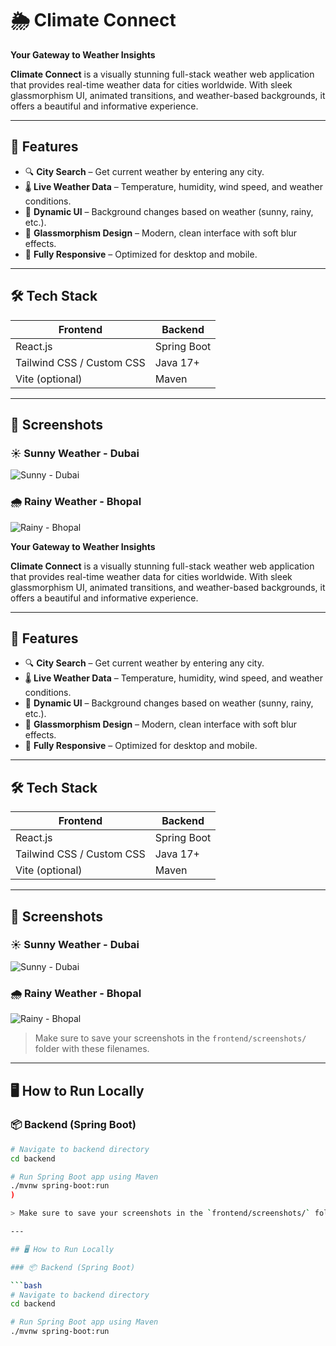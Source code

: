 # 🌦️ Climate Connect

**Your Gateway to Weather Insights**

**Climate Connect** is a visually stunning full-stack weather web application that provides real-time weather data for cities worldwide. With sleek glassmorphism UI, animated transitions, and weather-based backgrounds, it offers a beautiful and informative experience.

---

## 🚀 Features

- 🔍 **City Search** – Get current weather by entering any city.
- 🌡️ **Live Weather Data** – Temperature, humidity, wind speed, and weather conditions.
- 🎨 **Dynamic UI** – Background changes based on weather (sunny, rainy, etc.).
- 💎 **Glassmorphism Design** – Modern, clean interface with soft blur effects.
- 📱 **Fully Responsive** – Optimized for desktop and mobile.

---

## 🛠️ Tech Stack

| Frontend        | Backend         |
|----------------|-----------------|
| React.js        | Spring Boot     |
| Tailwind CSS / Custom CSS | Java 17+        |
| Vite (optional) | Maven           |

---

## 📸 Screenshots

### ☀️ Sunny Weather - Dubai
![Sunny - Dubai](https://github.com/user-attachments/assets/e298c750-6733-4a85-990c-7245f369f3e1)


### 🌧️ Rainy Weather - Bhopal
![Rainy - Bhopal](https://github.com/user-attachments/assets/c69dab9f-a3f0-47a0-8d8c-abd30b473d4f)



**Your Gateway to Weather Insights**

**Climate Connect** is a visually stunning full-stack weather web application that provides real-time weather data for cities worldwide. With sleek glassmorphism UI, animated transitions, and weather-based backgrounds, it offers a beautiful and informative experience.

---

## 🚀 Features

- 🔍 **City Search** – Get current weather by entering any city.
- 🌡️ **Live Weather Data** – Temperature, humidity, wind speed, and weather conditions.
- 🎨 **Dynamic UI** – Background changes based on weather (sunny, rainy, etc.).
- 💎 **Glassmorphism Design** – Modern, clean interface with soft blur effects.
- 📱 **Fully Responsive** – Optimized for desktop and mobile.

---

## 🛠️ Tech Stack

| Frontend        | Backend         |
|----------------|-----------------|
| React.js        | Spring Boot     |
| Tailwind CSS / Custom CSS | Java 17+        |
| Vite (optional) | Maven           |

---

## 📸 Screenshots

### ☀️ Sunny Weather - Dubai
![Sunny - Dubai](![image](https://github.com/user-attachments/assets/c6882894-4395-451e-bc38-8334aeb7a73f)
)

### 🌧️ Rainy Weather - Bhopal
![Rainy - Bhopal](![image](https://github.com/user-attachments/assets/9d586444-0ec2-4a6e-b25b-c98c43950e72)
)

> Make sure to save your screenshots in the `frontend/screenshots/` folder with these filenames.

---

## 🖥️ How to Run Locally

### 📦 Backend (Spring Boot)

```bash
# Navigate to backend directory
cd backend

# Run Spring Boot app using Maven
./mvnw spring-boot:run
)

> Make sure to save your screenshots in the `frontend/screenshots/` folder with these filenames.

---

## 🖥️ How to Run Locally

### 📦 Backend (Spring Boot)

```bash
# Navigate to backend directory
cd backend

# Run Spring Boot app using Maven
./mvnw spring-boot:run
